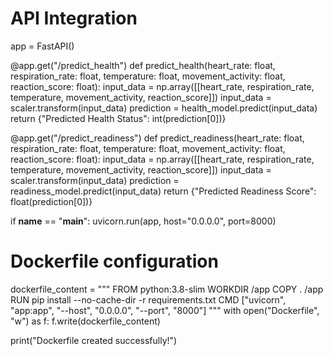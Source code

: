 # API Integration
app = FastAPI()

@app.get("/predict_health")
def predict_health(heart_rate: float, respiration_rate: float, temperature: float, movement_activity: float, reaction_score: float):
    input_data = np.array([[heart_rate, respiration_rate, temperature, movement_activity, reaction_score]])
    input_data = scaler.transform(input_data)
    prediction = health_model.predict(input_data)
    return {"Predicted Health Status": int(prediction[0])}

@app.get("/predict_readiness")
def predict_readiness(heart_rate: float, respiration_rate: float, temperature: float, movement_activity: float, reaction_score: float):
    input_data = np.array([[heart_rate, respiration_rate, temperature, movement_activity, reaction_score]])
    input_data = scaler.transform(input_data)
    prediction = readiness_model.predict(input_data)
    return {"Predicted Readiness Score": float(prediction[0])}

if __name__ == "__main__":
    uvicorn.run(app, host="0.0.0.0", port=8000)


# Dockerfile configuration
dockerfile_content = """
FROM python:3.8-slim
WORKDIR /app
COPY . /app
RUN pip install --no-cache-dir -r requirements.txt
CMD ["uvicorn", "app:app", "--host", "0.0.0.0", "--port", "8000"]
"""
with open("Dockerfile", "w") as f:
    f.write(dockerfile_content)

print("Dockerfile created successfully!")
